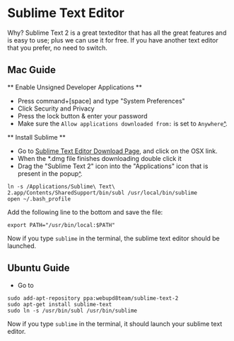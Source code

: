 Sublime Text Editor
===================

Why? Sublime Text 2 is a great texteditor that has all the great features and is easy to use; plus we can use it for free. If you have another text editor that you prefer, no need to switch.

Mac Guide
---------

** Enable Unsigned Developer Applications **

* Press command+[space] and type "System Preferences"
* Click Security and Privacy
* Press the lock button & enter your password
* Make sure the `Allow applications downloaded from:` is set to `Anywhere`[^](http://i.imgur.com/0HEcfmt.png).

** Install Sublime **

* Go to [Sublime Text Editor Download Page](http://www.sublimetext.com/2), and click on the OSX link.
* When the *.dmg file finishes downloading double click it
* Drag the "Sublime Text 2" icon into the "Applications" icon that is present in the popup[^](http://i.imgur.com/DuTTT71.png).

```
ln -s /Applications/Sublime\ Text\ 2.app/Contents/SharedSupport/bin/subl /usr/local/bin/sublime
open ~/.bash_profile
```

Add the following line to the bottom and save the file:

```
export PATH="/usr/bin/local:$PATH"
```

Now if you type `sublime` in the terminal, the sublime text editor should be launched.



Ubuntu Guide
-------------


* Go to 

```
sudo add-apt-repository ppa:webupd8team/sublime-text-2
sudo apt-get install sublime-text
sudo ln -s /usr/bin/subl /usr/bin/sublime
```

Now if you type `sublime` in the terminal, it should launch your sublime text editor.

